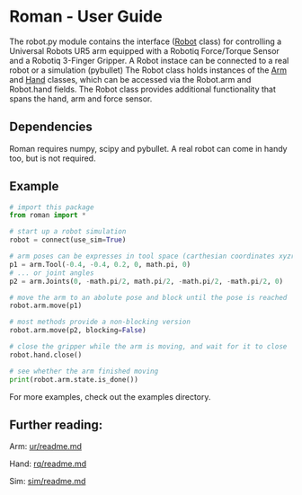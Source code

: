 # Roman - User Guide

The robot.py module contains the interface ([Robot](robot.py) class) for controlling a Universal Robots UR5 arm equipped with a Robotiq Force/Torque Sensor and a Robotiq 3-Finger Gripper. A Robot instace can be connected to a real robot or a simulation (pybullet)
The Robot class holds instances of the [Arm](ur/arm.py) and [Hand](rq/hand.py) classes, which can be accessed via the Robot.arm and Robot.hand fields. The Robot class provides additional functionality that spans the hand, arm and force sensor. 

## Dependencies
Roman requires numpy, scipy and pybullet. A real robot can come in handy too, but is not required. 

## Example

  ```python
  # import this package
  from roman import *
  
  # start up a robot simulation
  robot = connect(use_sim=True)
  
  # arm poses can be expresses in tool space (carthesian coordinates xyzrpy) 
  p1 = arm.Tool(-0.4, -0.4, 0.2, 0, math.pi, 0)
  # ... or joint angles
  p2 = arm.Joints(0, -math.pi/2, math.pi/2, -math.pi/2, -math.pi/2, 0)

  # move the arm to an abolute pose and block until the pose is reached
  robot.arm.move(p1)

  # most methods provide a non-blocking version
  robot.arm.move(p2, blocking=False)

  # close the gripper while the arm is moving, and wait for it to close
  robot.hand.close()

  # see whether the arm finished moving
  print(robot.arm.state.is_done())

  ```

For more examples, check out the examples directory.

## Further reading:
Arm: [ur/readme.md](ur/README.md)

Hand: [rq/readme.md](rq/README.md)

Sim: [sim/readme.md](sim/README.md)

